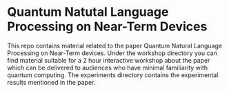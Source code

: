 # Quantum Natutal Language Processing on Near-Term Devices

This repo contains material related to the paper Quantum Natural Language Processing on Near-Term devices. Under the workshop directory you can find material suitable for a 2 hour interactive workshop about the paper which can be delivered to audiences who have minimal familiarity with quantum computing. The experiments directory contains the experimental results mentioned in the paper.

